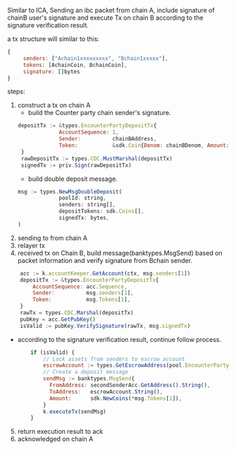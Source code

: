 Similar to ICA, Sending an ibc packet from chain A, include signature of chainB user's signature and execute Tx on chain B according to the signature verification result.

a tx structure will similar to this:

```js
{
     senders: ["Achain1xxxxxxxxx", "Bchain1xxxxx"],
     tokens: [AchainCoin, BchainCoin],
     signature: []bytes
}
```

steps:

1. construct a tx on chain A
   - build the Counter party chain sender's signature.
   ```js
   depositTx := &types.EncounterPartyDepositTx{
   				AccountSequence: 1,
   				Sender:          chainBAddress,
   				Token:           &sdk.Coin{Denom: chainBDenom, Amount: sdk.NewInt(initialY)},
   	}
    rawDepositTx := types.CDC.MustMarshal(depositTx)
    signedTx := priv.Sign(rawDepositTx)
   ```
   - build double deposit message.
   ```js
   msg := types.NewMsgDoubleDeposit(
   				poolId: string,
   				senders: string[],
   				depositTokens: sdk.Coins[],
   				signedTx: bytes,
   )
   ```
2. sending to from chain A
3. relayer tx
4. received tx on Chain B, build message(banktypes.MsgSend) based on packet information and verify signature from Bchain sender.

```js
    acc := k.accountKeeper.GetAccount(ctx, msg.senders[1])
	depositTx := &types.EncounterPartyDepositTx{
	    AccountSequence: acc.Sequence,
	    Sender:          msg.senders[1],
	    Token:           msg.Tokens[1],
	}
    rawTx = types.CDC.Marshal(depositTx)
    pubKey = acc.GetPubKey()
    isValid := pubKey.VerifySignature(rawTx, msg.signedTx)

```

- according to the signature verification result, continue follow process.

  ```js
      if (isValid) {
          // Lock assets from senders to escrow account
          escrowAccount := types.GetEscrowAddress(pool.EncounterPartyPort, pool.EncounterPartyChannel)
          // Create a deposit message
          sendMsg := banktypes.MsgSend{
  	        FromAddress: secondSenderAcc.GetAddress().String(),
  	        ToAddress:   escrowAccount.String(),
  	        Amount:      sdk.NewCoins(*msg.Tokens[1]),
          }
          k.executeTx(sendMsg)
      }
  ```

5. return execution result to ack
6. acknowledged on chain A
